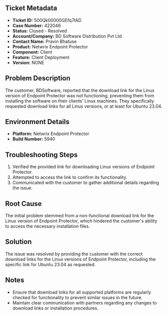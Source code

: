 ## Ticket Metadata
- **Ticket ID:** 500Qk00000GEfq7IAD
- **Case Number:** 422046
- **Status:** Closed - Resolved
- **Account/Company:** BD Software Distribution Pvt Ltd
- **Contact Name:** Pravin Bhatuse
- **Product:** Netwrix Endpoint Protector
- **Component:** Client
- **Feature:** Client Deployment
- **Version:** NONE

## Problem Description
The customer, BDSoftware, reported that the download link for the Linux version of Endpoint Protector was not functioning, preventing them from installing the software on their clients' Linux machines. They specifically requested download links for all Linux versions, or at least for Ubuntu 23.04.

## Environment Details
- **Platform:** Netwrix Endpoint Protector
- **Build Number:** 5940

## Troubleshooting Steps
1. Verified the provided link for downloading Linux versions of Endpoint Protector.
2. Attempted to access the link to confirm its functionality.
3. Communicated with the customer to gather additional details regarding the issue.

## Root Cause
The initial problem stemmed from a non-functional download link for the Linux version of Endpoint Protector, which hindered the customer's ability to access the necessary installation files.

## Solution
The issue was resolved by providing the customer with the correct download links for the Linux versions of Endpoint Protector, including the specific link for Ubuntu 23.04 as requested.

## Notes
- Ensure that download links for all supported platforms are regularly checked for functionality to prevent similar issues in the future.
- Maintain clear communication with partners regarding any changes to download links or installation procedures.
